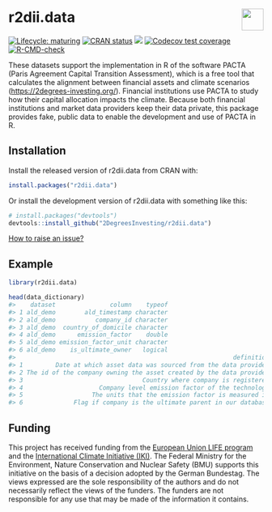 
<!-- README.md is generated from README.Rmd. Please edit that file -->

# r2dii.data <a href='https://github.com/2DegreesInvesting/r2dii.data'><img src='https://imgur.com/A5ASZPE.png' align='right' height='43' /></a>

<!-- badges: start -->

[![Lifecycle:
maturing](https://img.shields.io/badge/lifecycle-maturing-blue.svg)](https://lifecycle.r-lib.org/articles/stages.html)
[![CRAN
status](https://www.r-pkg.org/badges/version/r2dii.data)](https://CRAN.R-project.org/package=r2dii.data)
[![](https://cranlogs.r-pkg.org/badges/grand-total/r2dii.data)](https://CRAN.R-project.org/package=r2dii.data)
[![Codecov test
coverage](https://codecov.io/gh/2DegreesInvesting/r2dii.data/branch/main/graph/badge.svg)](https://codecov.io/gh/2DegreesInvesting/r2dii.data?branch=main)
[![R-CMD-check](https://github.com/2DegreesInvesting/r2dii.data/workflows/R-CMD-check/badge.svg)](https://github.com/2DegreesInvesting/r2dii.data/actions)
<!-- badges: end -->

These datasets support the implementation in R of the software PACTA
(Paris Agreement Capital Transition Assessment), which is a free tool
that calculates the alignment between financial assets and climate
scenarios (<https://2degrees-investing.org/>). Financial institutions
use PACTA to study how their capital allocation impacts the climate.
Because both financial institutions and market data providers keep their
data private, this package provides fake, public data to enable the
development and use of PACTA in R.

## Installation

Install the released version of r2dii.data from CRAN with:

``` r
install.packages("r2dii.data")
```

Or install the development version of r2dii.data with something like
this:

``` r
# install.packages("devtools")
devtools::install_github("2DegreesInvesting/r2dii.data")
```

[How to raise an
issue?](https://2degreesinvesting.github.io/posts/2020-06-26-instructions-to-raise-an-issue/)

## Example

``` r
library(r2dii.data)

head(data_dictionary)
#>    dataset               column    typeof
#> 1 ald_demo        ald_timestamp character
#> 2 ald_demo           company_id character
#> 3 ald_demo  country_of_domicile character
#> 4 ald_demo      emission_factor    double
#> 5 ald_demo emission_factor_unit character
#> 6 ald_demo    is_ultimate_owner   logical
#>                                                            definition
#> 1         Date at which asset data was sourced from the data provider
#> 2 The id of the company owning the asset created by the data provider
#> 3                                 Country where company is registered
#> 4                     Company level emission factor of the technology
#> 5                   The units that the emission factor is measured in
#> 6              Flag if company is the ultimate parent in our database
```

## Funding

This project has received funding from the [European Union LIFE
program](https://wayback.archive-it.org/12090/20210412123959/https://ec.europa.eu/easme/en/)
and the [International Climate Initiative
(IKI)](https://www.international-climate-initiative.com/en/details/project/measuring-paris-agreement-alignment-and-financial-risk-in-financial-markets-18_I_351-2982).
The Federal Ministry for the Environment, Nature Conservation and
Nuclear Safety (BMU) supports this initiative on the basis of a decision
adopted by the German Bundestag. The views expressed are the sole
responsibility of the authors and do not necessarily reflect the views
of the funders. The funders are not responsible for any use that may be
made of the information it contains.

